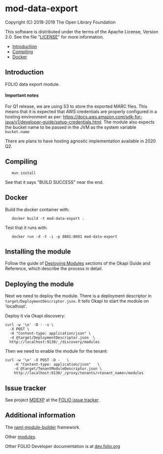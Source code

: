 # mod-data-export

Copyright (C) 2018-2019 The Open Library Foundation

This software is distributed under the terms of the Apache License,
Version 2.0. See the file "[LICENSE](LICENSE)" for more information.

* [Introduction](#introduction)
* [Compiling](#compiling)
* [Docker](#docker)

## Introduction

FOLIO data export module.

#### Important notes

For Q1 release, we are using S3 to store the exported MARC files. This means that it is expected that AWS credentials are properly configured in a hosting environment as per:
https://docs.aws.amazon.com/sdk-for-java/v1/developer-guide/setup-credentials.html. The module also expects the bucket name to be passed in the JVM as the system variable `bucket.name`

There are plans to have hosting agnostic implementation available in 2020 Q2.

## Compiling

```
   mvn install
```

See that it says "BUILD SUCCESS" near the end.

## Docker

Build the docker container with:

```
   docker build -t mod-data-export .
```

Test that it runs with:

```
   docker run -d -t -i -p 8081:8081 mod-data-export
```

## Installing the module

Follow the guide of
[Deploying Modules](https://github.com/folio-org/okapi/blob/master/doc/guide.md#example-1-deploying-and-using-a-simple-module)
sections of the Okapi Guide and Reference, which describe the process in detail.

## Deploying the module

Next we need to deploy the module. There is a deployment descriptor in
`target/DeploymentDescriptor.json`. It tells Okapi to start the module on 'localhost'.

Deploy it via Okapi discovery:

```
curl -w '\n' -D - -s \
  -X POST \
  -H "Content-type: application/json" \
  -d @target/DeploymentDescriptor.json  \
  http://localhost:9130/_/discovery/modules
```

Then we need to enable the module for the tenant:

```
curl -w '\n' -X POST -D -   \
    -H "Content-type: application/json"   \
    -d @target/TenantModuleDescriptor.json \
    http://localhost:9130/_/proxy/tenants/<tenant_name>/modules
```

## Issue tracker

See project [MDEXP](https://issues.folio.org/browse/MDEXP)
at the [FOLIO issue tracker](https://dev.folio.org/guidelines/issue-tracker/).

## Additional information

The [raml-module-builder](https://github.com/folio-org/raml-module-builder) framework.

Other [modules](https://dev.folio.org/source-code/#server-side).

Other FOLIO Developer documentation is at [dev.folio.org](https://dev.folio.org/)

